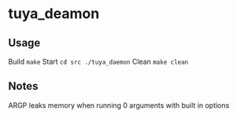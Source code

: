 # tuya_deamon
## Usage
Build
`
make
`
Start
`
cd src
./tuya_daemon
`
Clean
`
make clean
`
## Notes
ARGP leaks memory when running 0 arguments with built in options
